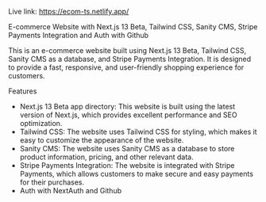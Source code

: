 Live link: https://ecom-ts.netlify.app/

E-commerce Website with Next.js 13 Beta, Tailwind CSS, Sanity CMS, Stripe Payments Integration and Auth with Github

This is an e-commerce website built using Next.js 13 Beta, Tailwind CSS, Sanity CMS as a database, and Stripe Payments Integration. It is designed to provide a fast, responsive, and user-friendly shopping experience for customers.

Features

- Next.js 13 Beta app directory: This website is built using the latest version of Next.js, which provides excellent performance and SEO optimization.
- Tailwind CSS: The website uses Tailwind CSS for styling, which makes it easy to customize the appearance of the website.
- Sanity CMS: The website uses Sanity CMS as a database to store product information, pricing, and other relevant data.
- Stripe Payments Integration: The website is integrated with Stripe Payments, which allows customers to make secure and easy payments for their purchases.
- Auth with NextAuth and Github
